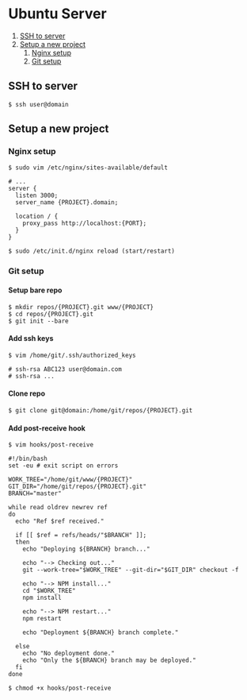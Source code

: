 Ubuntu Server
============

1. [SSH to server](#ssh-to-server)
2. [Setup a new project](#setup-a-new-project)
    1. [Nginx setup](#nginx-setup)
    2. [Git setup](#git-setup)

SSH to server
---------------
`$ ssh user@domain`

Setup a new project
---------------

### Nginx setup
`$ sudo vim /etc/nginx/sites-available/default`

```
# ...
server {
  listen 3000;
  server_name {PROJECT}.domain;
  
  location / {
    proxy_pass http://localhost:{PORT};
  }
}
```

`$ sudo /etc/init.d/nginx reload (start/restart)`

### Git setup
#### Setup bare repo
```
$ mkdir repos/{PROJECT}.git www/{PROJECT}
$ cd repos/{PROJECT}.git
$ git init --bare
```

#### Add ssh keys
`$ vim /home/git/.ssh/authorized_keys`

```
# ssh-rsa ABC123 user@domain.com
# ssh-rsa ...
```

#### Clone repo
`$ git clone git@domain:/home/git/repos/{PROJECT}.git`

#### Add post-receive hook
`$ vim hooks/post-receive`

```
#!/bin/bash 
set -eu # exit script on errors

WORK_TREE="/home/git/www/{PROJECT}"
GIT_DIR="/home/git/repos/{PROJECT}.git"
BRANCH="master"

while read oldrev newrev ref
do
  echo "Ref $ref received."

  if [[ $ref = refs/heads/"$BRANCH" ]];
  then
    echo "Deploying ${BRANCH} branch..."

    echo "--> Checking out..."
    git --work-tree="$WORK_TREE" --git-dir="$GIT_DIR" checkout -f

    echo "--> NPM install..."
    cd "$WORK_TREE"
    npm install

    echo "--> NPM restart..."
    npm restart

    echo "Deployment ${BRANCH} branch complete."

  else
    echo "No deployment done."
    echo "Only the ${BRANCH} branch may be deployed."
  fi
done
```

`$ chmod +x hooks/post-receive`
